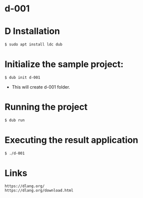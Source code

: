 # d-001

# D Installation

```bash
$ sudo apt install ldc dub
```

# Initialize the sample project:

```bash
$ dub init d-001
```

* This will create d-001 folder.

# Running the project

```bash
$ dub run
```

# Executing the result application

```bash
$ ./d-001
``` 

# Links

```
https://dlang.org/
https://dlang.org/download.html
```